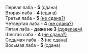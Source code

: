 Первая лаба    - <b>5 </b> (сдана) <br>
Вторая лаба    - <b>4 </b>(сдана) <br>
Третья лаба    - <b>5 </b> <u>(не сдана?)</u><br>
Четвертая лаба - <b>4 </b> <u>(не сдана?)</u><br>
Пятая лаба     - <b>даже не 3 </b> <u>(доделаем)</u><br>
Шестая лаба    - <b>4 </b><u>(не сдана?)</u><br>
Седьмая лаба   - <b>3 </b><u>(не сдана)</u><br>
Восьмая лаба   - <b>5 </b>(сдана) <br>
